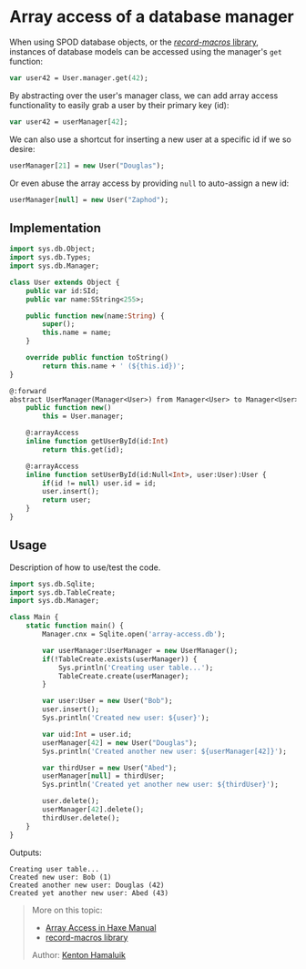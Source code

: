 [tags]: / "abstract-type"

# Array access of a database manager

When using SPOD database objects, or the [_record-macros_ library](https://github.com/HaxeFoundation/record-macros), instances of database models can be accessed using the manager's `get` function:

```haxe
var user42 = User.manager.get(42);
```

By abstracting over the user's manager class, we can add array access functionality to easily grab a user by their primary key (id):

```haxe
var user42 = userManager[42];
```

We can also use a shortcut for inserting a new user at a specific id if we so desire:

```haxe
userManager[21] = new User("Douglas");
```

Or even abuse the array access by providing `null` to auto-assign a new id:

```haxe
userManager[null] = new User("Zaphod");
```


## Implementation

```haxe
import sys.db.Object;
import sys.db.Types;
import sys.db.Manager;

class User extends Object {
    public var id:SId;
    public var name:SString<255>;

    public function new(name:String) {
        super();
        this.name = name;
    }

    override public function toString()
        return this.name + ' (${this.id})';
}

@:forward
abstract UserManager(Manager<User>) from Manager<User> to Manager<User> {
    public function new()
        this = User.manager;

    @:arrayAccess
    inline function getUserById(id:Int)
        return this.get(id);

    @:arrayAccess
    inline function setUserById(id:Null<Int>, user:User):User {
        if(id != null) user.id = id;
        user.insert();
        return user;
    }
}
```

## Usage

Description of how to use/test the code.

```haxe
import sys.db.Sqlite;
import sys.db.TableCreate;
import sys.db.Manager;

class Main {
    static function main() {
        Manager.cnx = Sqlite.open('array-access.db');

        var userManager:UserManager = new UserManager();
        if(!TableCreate.exists(userManager)) {
            Sys.println('Creating user table...');
            TableCreate.create(userManager);
        }

        var user:User = new User("Bob");
        user.insert();
        Sys.println('Created new user: ${user}');

        var uid:Int = user.id;
        userManager[42] = new User("Douglas");
        Sys.println('Created another new user: ${userManager[42]}');

        var thirdUser = new User("Abed");
        userManager[null] = thirdUser;
        Sys.println('Created yet another new user: ${thirdUser}');

        user.delete();
        userManager[42].delete();
        thirdUser.delete();
    }
}
```

Outputs:

```
Creating user table...
Created new user: Bob (1)
Created another new user: Douglas (42)
Created yet another new user: Abed (43)
```

> More on this topic: 
> 
> * [Array Access in Haxe Manual](https://haxe.org/manual/types-abstract-array-access.html)
> * [record-macros library](https://github.com/HaxeFoundation/record-macros)
> 
> Author: [Kenton Hamaluik](https://github.com/FuzzyWuzzie)